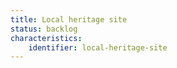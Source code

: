 ```yaml
---
title: Local heritage site
status: backlog
characteristics:
    identifier: local-heritage-site
--- 
```


